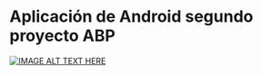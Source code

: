 # Aplicación de Android segundo proyecto ABP

[![IMAGE ALT TEXT HERE](https://img.youtube.com/vi/vZKlgjBxxSw/0.jpg)](https://www.youtube.com/watch?v=vZKlgjBxxSw)
